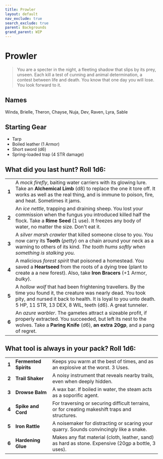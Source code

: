 ```yaml
---
title: Prowler
layout: default
nav_exclude: true
search_exclude: true
parent: Backgrounds
grand_parent: WIP
---
```


# Prowler

> You are a specter in the night, a fleeting shadow that slips by its prey, unseen. Each kill a test of cunning and animal determination, a contest between life and death. You know that one day you will lose. You look forward to it. 

## Names

Winda, Brielle, Theron, Chayse, Nuja, Dev, Raven, Lyra, Sable

## Starting Gear

- Tarp
- Boiled leather (1 Armor)
- Short sword (d6)
- Spring-loaded trap (4 STR damage)

## What did you last hunt? Roll 1d6:

|       |                                                              |
| ----- | ------------------------------------------------------------ |
| **1** | A _mock firefly_, baiting water carriers with its glowing lure. Take an **Alchemical Limb** (d8) to replace the one it tore off. It works as well as the real thing, and is immune to poison, fire, and heat. Sometimes it jams. |
| **2** | An _ice nettle_, trapping and draining sheep. You lost your commission when the fungus you introduced killed half the flock. Take a **Rime Seed** (1 use). It freezes any body of water, no matter the size. Don't eat it. |
| **3** | A _silver marsh crawler_ that killed someone close to you. You now carry its **Tooth** (_petty_) on a chain around your neck as a warning to others of its kind. _The tooth hums softly when something is stalking you_.  |
| **4**  | A malicious _forest spirit_ that poisoned a homestead. You saved a **Heartseed** from the roots of a dying tree (plant to create a a new forest). Also, take **Iron Bracers** (+1 Armor, _bulky_). 
| **5** | A  _hollow wolf_ that had been frightening travellers. By the time you found it, the creature was nearly dead. You took pity, and nursed it back to health. It is loyal to you unto death. 5 HP, 11 STR, 13 DEX, 8 WIL, teeth (d6). A great tunneler.    |
| **6** | An _azure warbler_. The gametes attract a sizeable profit, if properly extracted. You succeeded, but left its nest to the wolves. Take a **Paring Knife** (d6), **an extra 20gp**, and a pang of regret. |

## What tool is always in your pack? Roll 1d6:

|      |                   |                                                              |
| ---- | ----------------- | ------------------------------------------------------------ |
| **1** | **Fermented Spirits** | Keeps you warm at the best of times, and as an explosive at the worst. 3 Uses.  |
| **2** | **Trail Shaker** | A noisy instrument that reveals nearby trails, even when deeply hidden.   |
| **3** | **Drowse Balm** | A wax bar. If boiled in water, the steam acts as a soporific agent.|
| **4** | **Spike and Cord** |  For traversing or securing difficult terrains, or for creating makeshift traps and structures.|
| **5** | **Iron Rattle**| A noisemaker for distracting or scaring your quarry. Sounds convincingly like a snake.  |
| **6** | **Hardening Glue** | Makes any flat material (cloth, leather, sand) as hard as stone. Expensive (20gp a bottle, 3 uses). |
